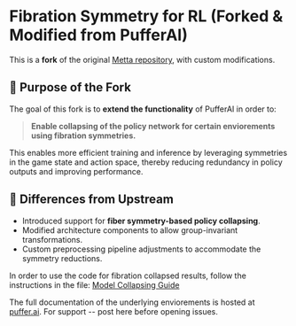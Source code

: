 # Fibration Symmetry for RL (Forked & Modified from PufferAI)

This is a **fork** of the original [Metta repository](https://github.com/Metta-AI/metta), with custom modifications.

## 🔧 Purpose of the Fork

The goal of this fork is to **extend the functionality** of PufferAI in order to:

> **Enable collapsing of the policy network for certain enviorements using fibration symmetries.**

This enables more efficient training and inference by leveraging symmetries in the game state and action space, thereby reducing redundancy in policy outputs and improving performance.

## 🔄 Differences from Upstream

- Introduced support for **fiber symmetry-based policy collapsing**.
- Modified architecture components to allow group-invariant transformations.
- Custom preprocessing pipeline adjustments to accommodate the symmetry reductions.

In order to use the code for fibration collapsed results, follow the instructions in the file: [Model Collapsing Guide](model_collapsing_guide.MD)


The full documentation of the underlying enviorements is hosted at [puffer.ai](https://huggingface.co/metta-ai/baseline.v0.1.0").  For support -- post here before opening issues.

